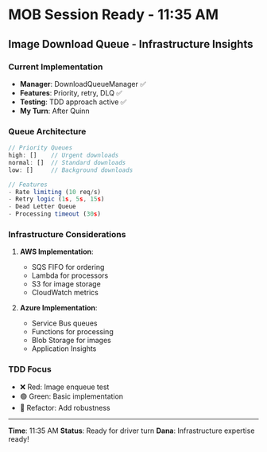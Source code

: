 # MOB Session Ready - 11:35 AM

## Image Download Queue - Infrastructure Insights

### Current Implementation
- **Manager**: DownloadQueueManager ✅
- **Features**: Priority, retry, DLQ ✅
- **Testing**: TDD approach active ✅
- **My Turn**: After Quinn

### Queue Architecture
```typescript
// Priority Queues
high: []    // Urgent downloads
normal: []  // Standard downloads  
low: []     // Background downloads

// Features
- Rate limiting (10 req/s)
- Retry logic (1s, 5s, 15s)
- Dead Letter Queue
- Processing timeout (30s)
```

### Infrastructure Considerations
1. **AWS Implementation**:
   - SQS FIFO for ordering
   - Lambda for processors
   - S3 for image storage
   - CloudWatch metrics

2. **Azure Implementation**:
   - Service Bus queues
   - Functions for processing
   - Blob Storage for images
   - Application Insights

### TDD Focus
- ❌ Red: Image enqueue test
- 🟢 Green: Basic implementation
- 🔄 Refactor: Add robustness

---
**Time**: 11:35 AM
**Status**: Ready for driver turn
**Dana**: Infrastructure expertise ready!